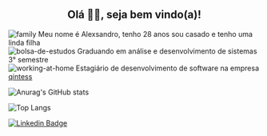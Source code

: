 <h2 align="center"> Olá 👋🏼, seja bem vindo(a)!</h2>  </p>

![family](https://user-images.githubusercontent.com/57048111/110192250-98e7cc00-7e0b-11eb-8ead-824a700a598d.png)
Meu nome é Alexsandro, tenho 28 anos sou casado e tenho uma linda filha  
![bolsa-de-estudos](https://user-images.githubusercontent.com/57048111/110192536-68089680-7e0d-11eb-93a7-d59a694d0b02.png)
Graduando em análise e desenvolvimento de sistemas 3° semestre  
![working-at-home](https://user-images.githubusercontent.com/57048111/110192729-ace0fd00-7e0e-11eb-91a9-b1711a887aff.png)
Estagiário de desenvolvimento de software na empresa [qintess](https://www.linkedin.com/company/qintess/mycompany/)
<br/>
 
![Anurag's GitHub stats](https://github-readme-stats.vercel.app/api?username=alexsfelix&show_icons=true&theme=tokyonight)  

![Top Langs](https://github-readme-stats.vercel.app/api/top-langs/?username=alexsfelix&show_icons=true&layout=compact&theme=tokyonight)

[![Linkedin Badge](https://img.shields.io/badge/-LinkedIn-blue?style=flat-square&logo=Linkedin&logoColor=white&link=https://www.linkedin.com/in/alexsandro-felix-8203b1190/)](https://www.linkedin.com/in/alexsandro-felix-8203b1190/)
